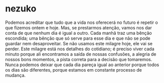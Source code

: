 # nezuko
Podemos acreditar que tudo que a vida nos oferecerá no futuro é repetir o que fizemos ontem e hoje. Mas, se prestarmos atenção, vamos nos dar conta de que nenhum dia é igual a outro. Cada manhã traz uma bênção escondida; uma bênção que só serve para esse dia e que não se pode guardar nem desaproveitar. Se não usamos este milagre hoje, ele vai se perder. Este milagre está nos detalhes do cotidiano; é preciso viver cada minuto porque ali encontramos a saída de nossas confusões, a alegria de nossos bons momentos, a pista correta para a decisão que tomaremos. Nunca podemos deixar que cada dia pareça igual ao anterior porque todos os dias são diferentes, porque estamos em constante processo de mudança.
